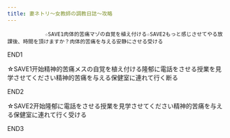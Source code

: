 ```yaml
---
title: 妻ネトリ～女教師の調教日誌～攻略
---
```


                ☆SAVE1肉体的苦痛マゾの自覚を植え付ける☆SAVE2もっと感じさせてやる放課後、時間を頂けますか？肉体的苦痛を与える安静にさせる受ける

END1

☆SAVE1开始精神的苦痛メスの自覚を植え付ける隆郁に電話をさせる授業を見学させてください精神的苦痛を与える保健室に連れて行く断る

END2

☆SAVE2开始隆郁に電話をさせる授業を見学させてください精神的苦痛を与える保健室に連れて行く受ける

END3
              
